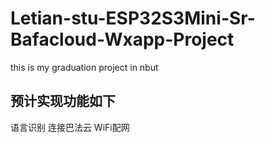# Letian-stu-ESP32S3Mini-Sr-Bafacloud-Wxapp-Project
this is my graduation project in nbut
## 预计实现功能如下
语言识别
连接巴法云
WiFi配网

